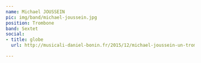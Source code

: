 ```yaml
---
name: Michael JOUSSEIN
pic: img/band/michael-joussein.jpg
position: Trombone
band: Sextet
social:
- title: globe
  url: http://musicali-daniel-bonin.fr/2015/12/michael-joussein-un-tromboniste-francais-specialiste-du-jazz-afro-cubain-qui-a-joue-avec-les-plus-grands-noms-du-jazz.html

---
```

